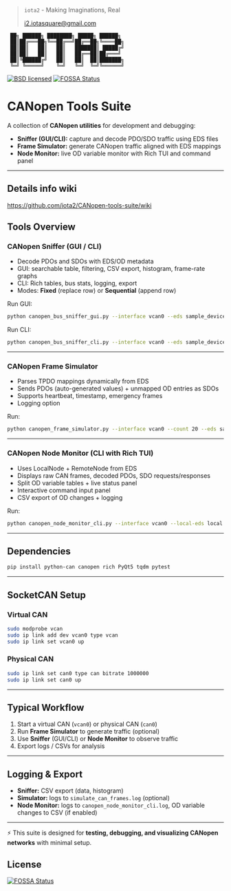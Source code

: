 > `iota2` - Making Imaginations, Real
>
> <i2.iotasquare@gmail.com>


```
 ██╗ ██████╗ ████████╗ █████╗ ██████╗
 ██║██╔═══██╗╚══██╔══╝██╔══██╗╚════██╗
 ██║██║   ██║   ██║   ███████║ █████╔╝
 ██║██║   ██║   ██║   ██╔══██║██╔═══╝
 ██║╚██████╔╝   ██║   ██║  ██║███████╗
 ╚═╝ ╚═════╝    ╚═╝   ╚═╝  ╚═╝╚══════╝
```

[![BSD licensed](https://img.shields.io/badge/license-GPL3-blue.svg)](https://raw.githubusercontent.com/iota2/dev-setup/master/LICENSE)
[![FOSSA Status](https://app.fossa.com/api/projects/git%2Bgithub.com%2Fiota2%2FCANopen-tools-suite.svg?type=shield)](https://app.fossa.com/projects/git%2Bgithub.com%2Fiota2%2FCANopen-tools-suite?ref=badge_shield)

# CANopen Tools Suite

A collection of **CANopen utilities** for development and debugging:

- **Sniffer (GUI/CLI):** capture and decode PDO/SDO traffic using EDS files
- **Frame Simulator:** generate CANopen traffic aligned with EDS mappings
- **Node Monitor:** live OD variable monitor with Rich TUI and command panel

---

## Details info wiki

https://github.com/iota2/CANopen-tools-suite/wiki

## Tools Overview

### CANopen Sniffer (GUI / CLI)
- Decode PDOs and SDOs with EDS/OD metadata
- GUI: searchable table, filtering, CSV export, histogram, frame-rate graphs
- CLI: Rich tables, bus stats, logging, export
- Modes: **Fixed** (replace row) or **Sequential** (append row)

Run GUI:
```bash
python canopen_bus_sniffer_gui.py --interface vcan0 --eds sample_device.eds
```

Run CLI:
```bash
python canopen_bus_sniffer_cli.py --interface vcan0 --eds sample_device.eds --log --export
```

---

### CANopen Frame Simulator
- Parses TPDO mappings dynamically from EDS
- Sends PDOs (auto-generated values) + unmapped OD entries as SDOs
- Supports heartbeat, timestamp, emergency frames
- Logging option

Run:
```bash
python canopen_frame_simulator.py --interface vcan0 --count 20 --eds sample_device.eds --with-timestamp --with-emcy
```

---

### CANopen Node Monitor (CLI with Rich TUI)
- Uses LocalNode + RemoteNode from EDS
- Displays raw CAN frames, decoded PDOs, SDO requests/responses
- Split OD variable tables + live status panel
- Interactive command input panel
- CSV export of OD changes + logging

Run:
```bash
python canopen_node_monitor_cli.py --interface vcan0 --local-eds local.eds --remote-eds remote.eds --export --log
```

---

## Dependencies

```bash
pip install python-can canopen rich PyQt5 tqdm pytest
```

---

## SocketCAN Setup

### Virtual CAN
```bash
sudo modprobe vcan
sudo ip link add dev vcan0 type vcan
sudo ip link set vcan0 up
```

### Physical CAN
```bash
sudo ip link set can0 type can bitrate 1000000
sudo ip link set can0 up
```

---

## Typical Workflow

1. Start a virtual CAN (`vcan0`) or physical CAN (`can0`)
2. Run **Frame Simulator** to generate traffic (optional)
3. Use **Sniffer** (GUI/CLI) or **Node Monitor** to observe traffic
4. Export logs / CSVs for analysis

---

## Logging & Export

- **Sniffer:** CSV export (data, histogram)
- **Simulator:** logs to `simulate_can_frames.log` (optional)
- **Node Monitor:** logs to `canopen_node_monitor_cli.log`, OD variable changes to CSV (if enabled)

---

⚡ This suite is designed for **testing, debugging, and visualizing CANopen networks** with minimal setup.


## License
[![FOSSA Status](https://app.fossa.com/api/projects/git%2Bgithub.com%2Fiota2%2FCANopen-tools-suite.svg?type=large)](https://app.fossa.com/projects/git%2Bgithub.com%2Fiota2%2FCANopen-tools-suite?ref=badge_large)